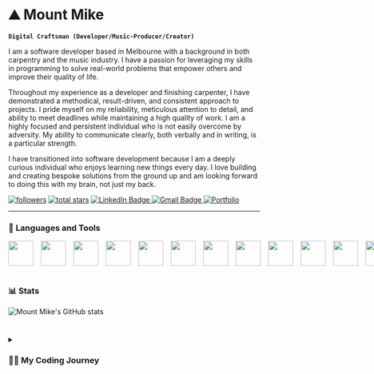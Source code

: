 # ⛰️ Mount Mike

**`Digital Craftsman (Developer/Music-Producer/Creator)`**

I am a software developer based in Melbourne with a background in both carpentry and the music industry. I have a passion for leveraging my skills in programming to solve real-world problems that empower others and improve their quality of life.
 
Throughout my experience as a developer and finishing carpenter, I have demonstrated a methodical, result-driven, and consistent approach to projects. I pride myself on my reliability, meticulous attention to detail, and ability to meet deadlines while maintaining a high quality of work. I am a highly focused and persistent individual who is not easily overcome by adversity. My ability to communicate clearly, both verbally and in writing, is a particular strength.
 
I have transitioned into software development because I am a deeply curious individual who enjoys learning new things every day. I love building and creating bespoke solutions from the ground up and am looking forward to doing this with my brain, not just my back.

   <p align="left">  
      <a href="https://github.com/mountmike?tab=followers">
         <img alt="followers" title="Follow me on Github" src="https://custom-icon-badges.demolab.com/github/followers/mountmike?color=236ad3&labelColor=1155ba&style=for-the-badge&logo=person-add&label=Follow&logoColor=white"/></a>
      <a href="https://github.com/mountmike?tab=repositories&sort=stargazers">
         <img alt="total stars" title="Total stars on GitHub" src="https://custom-icon-badges.demolab.com/github/stars/mountmike?color=55960c&style=for-the-badge&labelColor=488207&logo=star"/></a>
      <a href="https://www.linkedin.com/in/michael-tharratt/" rel="nofollow">
      <img src="https://camo.githubusercontent.com/a80d00f23720d0bc9f55481cfcd77ab79e141606829cf16ec43f8cacc7741e46/68747470733a2f2f696d672e736869656c64732e696f2f62616467652f4c696e6b6564496e2d3030373742353f7374796c653d666f722d7468652d6261646765266c6f676f3d6c696e6b6564696e266c6f676f436f6c6f723d7768697465" alt="LinkedIn Badge" data-canonical-src="https://img.shields.io/badge/LinkedIn-0077B5?style=for-the-badge&amp;logo=linkedin&amp;logoColor=white" style="max-width: 100%;">
      <a href="mailto:tharratt.michael@gmail.com">
      <img src="https://camo.githubusercontent.com/571384769c09e0c66b45e39b5be70f68f552db3e2b2311bc2064f0d4a9f5983b/68747470733a2f2f696d672e736869656c64732e696f2f62616467652f476d61696c2d4431343833363f7374796c653d666f722d7468652d6261646765266c6f676f3d676d61696c266c6f676f436f6c6f723d7768697465" alt="Gmail Badge" data-canonical-src="https://img.shields.io/badge/Gmail-D14836?style=for-the-badge&amp;logo=gmail&amp;logoColor=white" style="max-width: 100%;">
      <a href="https://michaeltharratt,com" rel="nofollow">
      <img src="https://camo.githubusercontent.com/c873e86c083c071c7fd068a17ab549b763fad7088681d6d831f68b32a4305b3a/68747470733a2f2f696d672e736869656c64732e696f2f62616467652f776562736974652d3030303030303f7374796c653d666f722d7468652d6261646765266c6f676f3d41626f75742e6d65266c6f676f436f6c6f723d7768697465" alt="Portfolio" data-canonical-src="https://img.shields.io/badge/website-000000?style=for-the-badge&amp;logo=About.me&amp;logoColor=white" style="max-width: 100%;">
 </a>
  </a>
  </a>
   </p>

---

### 🧰 Languages and Tools

   <div style="display: flex; gap: 15px">
      <img src="https://cdn.jsdelivr.net/gh/devicons/devicon/icons/react/react-original-wordmark.svg" width="50px"  />
      <img src="https://cdn.jsdelivr.net/gh/devicons/devicon/icons/nodejs/nodejs-original.svg" width="50px"  />
      <img src="https://cdn.jsdelivr.net/gh/devicons/devicon/icons/express/express-original-wordmark.svg" width="50px"  />
      <img src="https://cdn.jsdelivr.net/gh/devicons/devicon/icons/postgresql/postgresql-original-wordmark.svg" width="50px" />
      <img src="https://cdn.jsdelivr.net/gh/devicons/devicon/icons/firebase/firebase-plain-wordmark.svg" width="50px" />
      <img src="https://cdn.jsdelivr.net/gh/devicons/devicon/icons/javascript/javascript-original.svg" width="50px" />
      <img src="https://cdn.jsdelivr.net/gh/devicons/devicon/icons/html5/html5-original-wordmark.svg" width="50px" />
      <img src="https://cdn.jsdelivr.net/gh/devicons/devicon/icons/css3/css3-original-wordmark.svg" width="50px" />
      <img src="https://cdn.jsdelivr.net/gh/devicons/devicon/icons/bootstrap/bootstrap-original-wordmark.svg" width="50px" />
      <img src="https://cdn.jsdelivr.net/gh/devicons/devicon/icons/materialui/materialui-original.svg" width="50px" />
      <img src="https://cdn.jsdelivr.net/gh/devicons/devicon/icons/mongodb/mongodb-original-wordmark.svg" width="50px" />
      <img src="https://cdn.jsdelivr.net/gh/devicons/devicon/icons/amazonwebservices/amazonwebservices-original-wordmark.svg" width="50px" />
      <img src="https://cdn.jsdelivr.net/gh/devicons/devicon/icons/photoshop/photoshop-plain.svg" width="50px" />
      <img src="https://cdn.jsdelivr.net/gh/devicons/devicon/icons/illustrator/illustrator-plain.svg" width="50px" />
      <img src="https://cdn.jsdelivr.net/gh/devicons/devicon/icons/premierepro/premierepro-plain.svg" width="50px" />
   </div>

#



### 📊 Stats

![Mount Mike's GitHub stats](https://github-readme-stats.vercel.app/api?username=mountmike&show_icons=true&theme=gruvbox)

<!-- ![GitHub Streak](https://streak-stats.demolab.com?user=ForrestKnight&theme=gruvbox&border_radius=4.5) -->

#

<details>
 <summary><h3>👨‍💻 My Coding Journey</h3></summary>

My interest in web development began at the age of 10 when I read my first book on CSS at the local library. I went on to secure my first paid job as a junior technician, working at a small town computer shop fixing all manner of hardware & software problems. I recall thinking at the time how much better it was to deal with hardware than software, which is probably why I spent the next 10 years working in more 'hands-on' environments.

Fast forward to the first COVID lockdown and I found myself down a DIY rabbit hole building a headless home server. While spending so much time in the terminal I was reminded of just how great it is to solve problems with code. Consequently, I began brushing up on JavaScript and after completing The Odin Project I enrolled in GA's boot camp where I gained valuable real-life experience in React, Node, Express & PostgreSQL to name a few.

[website]: https://fkcodes.com
[youtube]: https://youtube.com/fknight
